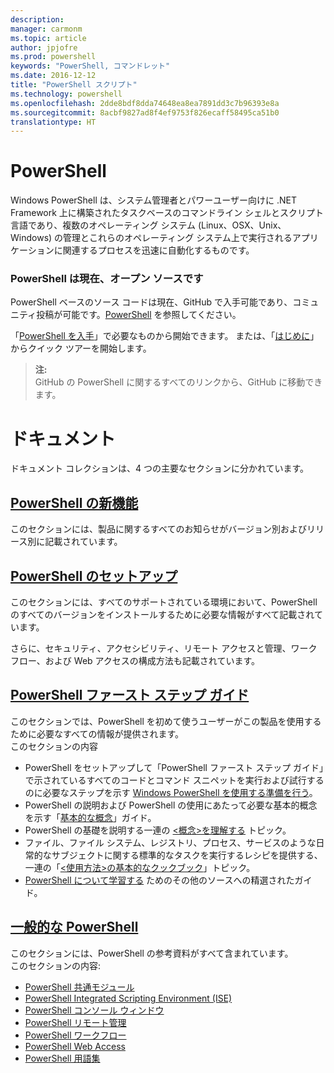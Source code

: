 ```yaml
---
description: 
manager: carmonm
ms.topic: article
author: jpjofre
ms.prod: powershell
keywords: "PowerShell, コマンドレット"
ms.date: 2016-12-12
title: "PowerShell スクリプト"
ms.technology: powershell
ms.openlocfilehash: 2dde8bdf8dda74648ea8ea7891dd3c7b96393e8a
ms.sourcegitcommit: 8acbf9827ad8f4ef9753f826ecaff58495ca51b0
translationtype: HT
---
```

#  <a name="powershell"></a>PowerShell

Windows PowerShell は、システム管理者とパワーユーザー向けに .NET Framework 上に構築されたタスクベースのコマンドライン シェルとスクリプト言語であり、複数のオペレーティング システム (Linux、OSX、Unix、Windows) の管理とこれらのオペレーティング システム上で実行されるアプリケーションに関連するプロセスを迅速に自動化するものです。

###  <a name="powershell-is-now-open-source"></a>PowerShell は現在、オープン ソースです

PowerShell ベースのソース コードは現在、GitHub で入手可能であり、コミュニティ投稿が可能です。[PowerShell](https://github.com/powershell/powershell) を参照してください。

「[PowerShell を入手](https://github.com/PowerShell/PowerShell#get-powershell)」で必要なものから開始できます。
または、「[はじめに](https://github.com/PowerShell/PowerShell/blob/master/docs/learning-powershell)」からクイック ツアーを開始します。

>  **注:**  
>  GitHub の PowerShell に関するすべてのリンクから、GitHub に移動できます。

#  <a name="documentation"></a>ドキュメント

ドキュメント コレクションは、4 つの主要なセクションに分かれています。

##  <a name="whats-new-with-powershellwhats-newwhat-s-new-with-powershellmd"></a>[PowerShell の新機能](whats-new/What-s-New-With-PowerShell.md)
このセクションには、製品に関するすべてのお知らせがバージョン別およびリリース別に記載されています。

##  <a name="powershell-setupsetupsetup-referencemd"></a>[PowerShell のセットアップ](setup/setup-reference.md)
このセクションには、すべてのサポートされている環境において、PowerShell のすべてのバージョンをインストールするために必要な情報がすべて記載されています。  

さらに、セキュリティ、アクセシビリティ、リモート アクセスと管理、ワークフロー、および Web アクセスの構成方法も記載されています。

##  <a name="getting-started-with-powershellgetting-startedgetting-started-with-windows-powershellmd"></a>[PowerShell ファースト ステップ ガイド](getting-started/Getting-Started-with-Windows-PowerShell.md)
このセクションでは、PowerShell を初めて使うユーザーがこの製品を使用するために必要なすべての情報が提供されます。  
このセクションの内容
-   PowerShell をセットアップして「PowerShell ファースト ステップ ガイド」で示されているすべてのコードとコマンド スニペットを実行および試行するのに必要なステップを示す [Windows PowerShell を使用する準備を行う](getting-started/Getting-Ready-to-Use-Windows-PowerShell.md)。
-  PowerShell の説明および PowerShell の使用にあたって必要な基本的概念を示す「[基本的な概念](getting-started/fundamental-concepts.md)」ガイド。
-  PowerShell の基礎を説明する一連の [&lt;概念&gt;を理解する](getting-started/understanding-concepts-reference.md) トピック。
-  ファイル、ファイル システム、レジストリ、プロセス、サービスのような日常的なサブジェクトに関する標準的なタスクを実行するレシピを提供する、一連の「[&lt;使用方法&gt;の基本的なクックブック](getting-started/cookbooks/basic-cookbooks-reference.md)」トピック。
-  [PowerShell について学習する](getting-started/more-powershell-learning.md) ためのその他のソースへの精選されたガイド。

##  <a name="common-powershellcore-powershellcore-powershellmd"></a>[一般的な PowerShell](core-powershell/core-powershell.md)
このセクションには、PowerShell の参考資料がすべて含まれています。  
このセクションの内容:
-  [PowerShell 共通モジュール](core-powershell/core-modules.md)
-  [PowerShell Integrated Scripting Environment \(ISE\)](core-powershell/ise-guide.md)
-  [PowerShell コンソール ウィンドウ](core-powershell/console-guide.md)
-  [PowerShell リモート管理](core-powershell/Running-Remote-Commands.md)
-  [PowerShell ワークフロー](core-powershell/workflows-guide.md)
-  [PowerShell Web Access ](core-powershell/web-access.md)
-  [PowerShell 用語集](Windows-PowerShell-Glossary.md)

